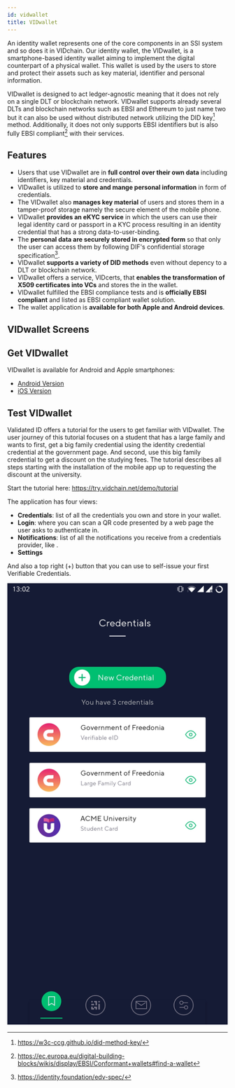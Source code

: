 ```yaml
---
id: vidwallet
title: VIDwallet
---
```


An identity wallet represents one of the core components in an SSI system and so does it in VIDchain. Our identity wallet, the VIDwallet, is a smartphone-based identity wallet aiming to implement the digital counterpart of a physical wallet. This wallet is used by the users to store and protect their assets such as key material, identifier and personal information.  

VIDwallet is designed to act ledger-agnostic meaning that it does not rely on a single DLT or blockchain network. VIDwallet supports already several DLTs and blockchain networks such as EBSI and Ethereum to just name two but it can also be used without distributed network utilizing the DID key[^1] method. Additionally, it does not only supports EBSI identifiers but is also fully EBSI compliant[^2] with their services. 

## Features 
- Users that use VIDwallet are in **full control over their own data** including identifiers, key material and credentials. 
- VIDwallet is utilized to **store and mange personal information** in form of credentials. 
- The VIDwallet also **manages key material** of users and stores them in a tamper-proof storage namely the secure element of the mobile phone. 
- VIDwallet **provides an eKYC service** in which the users can use their legal identity card or passport in a KYC process resulting in an identity credential that has a strong data-to-user-binding. 
- The **personal data are securely stored in encrypted form** so that only the user can access them by following DIF's confidential storage specification[^3]. 
- VIDwallet **supports a variety of DID methods** even without depency to a DLT or blockchain network. 
- VIDwallet offers a service, VIDcerts, that **enables the transformation of X509 certificates into VCs** and stores the in the wallet. 
- VIDwallet fulfilled the EBSI compliance tests and is **officially EBSI compliant** and listed as EBSI compliant wallet solution. 
- The wallet application is **available for both Apple and Android devices**. 


## VIDwallet Screens 




## Get VIDwallet 
VIDwallet is available for Android and Apple smartphones:

- [Android Version](https://play.google.com/store/apps/details?id=com.validatedid.wallet)
- [iOS Version](https://apps.apple.com/us/app/vidwallet/id1554340592)

## Test VIDwallet

Validated ID offers a tutorial for the users to get familiar with VIDwallet. The user journey of this tutorial focuses on a student that has a large family and wants to first, get a big family credential using the identity credential credential at the government page. And second, use this big family credential to get a discount on the studying fees. The tutorial describes all steps starting with the installation of the mobile app up to requesting the discount at the university. 

Start the tutorial here: https://try.vidchain.net/demo/tutorial 

<!-- 
Once installed, the first time you open the app you’ll be asked to define a PIN code or to authenticate using your biometrics (used to encrypt the keys). As soon as you open the wallet, your keys will be created.
--> 

The application has four views:

- **Credentials**: list of all the credentials you own and store in your wallet.
- **Login**: where you can scan a QR code presented by a web page the user asks to authenticate in.
- **Notifications**: list of all the notifications you receive from a credentials provider, like .
- **Settings**

And also a top right (+) button that you can use to self-issue your first Verifiable Credentials.

<div align='center'>

![main-kyc](../_media/main-kyc.jpg ":size=30%")

</div>

[^1]: https://w3c-ccg.github.io/did-method-key/ 
[^2]: https://ec.europa.eu/digital-building-blocks/wikis/display/EBSI/Conformant+wallets#find-a-wallet 
[^3]: https://identity.foundation/edv-spec/ 

